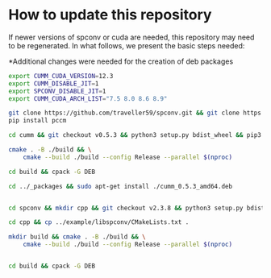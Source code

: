 
# How to update this repository

If newer versions of spconv or cuda are needed, this repository may need to be regenerated.
In what follows, we present the basic steps needed:

*Additional changes were needed for the creation of deb packages

```bash
export CUMM_CUDA_VERSION=12.3
export CUMM_DISABLE_JIT=1
export SPCONV_DISABLE_JIT=1
export CUMM_CUDA_ARCH_LIST="7.5 8.0 8.6 8.9"

git clone https://github.com/traveller59/spconv.git && git clone https://github.com/FindDefinition/cumm
pip install pccm

cd cumm && git checkout v0.5.3 && python3 setup.py bdist_wheel && pip3 install dist/cumm_cu123-0.5.3-cp310-cp310-linux_x86_64.whl

cmake . -B ./build && \
    cmake --build ./build --config Release --parallel $(nproc)

cd build && cpack -G DEB

cd ../_packages && sudo apt-get install ./cumm_0.5.3_amd64.deb  


cd spconv && mkdir cpp && git checkout v2.3.8 && python3 setup.py bdist_wheel && python3 -m spconv.gencode --include=./cpp/include --src=./cpp/src  --inference_only=True

cd cpp && cp ../example/libspconv/CMakeLists.txt .

mkdir build && cmake . -B ./build && \
    cmake --build ./build --config Release --parallel $(nproc)


cd build && cpack -G DEB
```